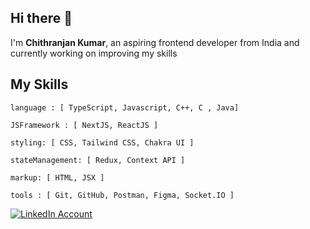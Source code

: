 
<h2>Hi there 👋</h2>
<p>I'm <b>Chithranjan Kumar</b>, an aspiring frontend developer from India and currently working on improving my skills</p>

<h2>My Skills</h2>

```
language : [ TypeScript, Javascript, C++, C , Java]

JSFramework : [ NextJS, ReactJS ]

styling: [ CSS, Tailwind CSS, Chakra UI ]

stateManagement: [ Redux, Context API ]

markup: [ HTML, JSX ]

tools : [ Git, GitHub, Postman, Figma, Socket.IO ]
```

[![LinkedIn Account](https://img.shields.io/badge/LinkedIn-0A66C2.svg?style=for-the-badge&logo=LinkedIn&logoColor=white)](https://www.linkedin.com/in/chithranjan-kumar-039667259/)
